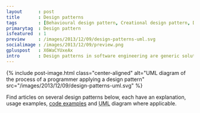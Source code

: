 ```yaml
---
layout      : post
title       : Design patterns
tags        : [Behavioural design pattern, Creational design pattern, Design pattern, Software engineering, Structural design pattern, UML]
primarytag  : Design pattern
isfeatured  : 1
preview     : /images/2013/12/09/design-patterns-uml.svg
socialimage : /images/2013/12/09/preview.png
gpluspost   : X6WaCYUxeAx
intro       : Design patterns in software engineering are generic solutions to some commonly occurring problems encountered when creating software. They are incredibly useful tools for both communicating a solution to a problem to other developers and also for saving time solving problems that have already been solved in quite elegant ways. Learning the big design patterns is a also just a great way to improve your skills as a software developer.
---
```


{% include post-image.html class="center-aligned" alt="UML diagram of the process of a programmer applying a design pattern" src="/images/2013/12/09/design-patterns-uml.svg" %}

Find articles on several design patterns below, each have an explanation, usage examples, [code examples][1] and <abbr title="Unified Modeling Language">UML</abbr> diagram where applicable.



[1]: https://github.com/Tyriar/growing-with-the-web/tree/master/design-patterns
